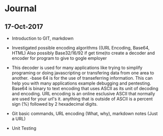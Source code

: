 # Journal

## 17-Oct-2017
- Introduction to GIT, markdown
- Investigated possible encoding algorithms ((URL Encoding, Base64, HTML) Also possibly Base32/16/92 if get time)to create a decoder and encoder for program to give to gogle employer
- This decoder is used for many applications like trying to simplify programing or doing javascripting or transfering data from one area to another.
-base 64 is for the use of transeferring information. This can help you with many applications example debugging and pentesting. Base64 is binary to text encoding that uses ASCII as its unit of decoding and encoding. URL encoding is an online esclusive ASCII that normally are used for your url's it. anything that is outside of ASCII is a percent sign (%) followed by 2 hexadecimal digits.

- Git basic commands, URL encoding (What, why), markdown notes (Just a URL) 

 
- Unit Testing



